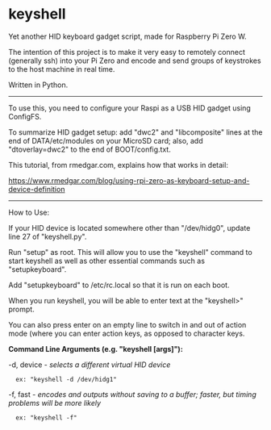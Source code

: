# keyshell
Yet another HID keyboard gadget script, made for Raspberry Pi Zero W.

The intention of this project is to make it very easy to remotely connect (generally ssh) into your Pi Zero and encode and send groups of keystrokes to the host machine in real time.

Written in Python.

----

To use this, you need to configure your Raspi as a USB HID gadget using ConfigFS.

To summarize HID gadget setup: add "dwc2" and "libcomposite" lines at the end of DATA/etc/modules on your MicroSD card; also, add "dtoverlay=dwc2" to the end of BOOT/config.txt.


This tutorial, from rmedgar.com, explains how that works in detail:

https://www.rmedgar.com/blog/using-rpi-zero-as-keyboard-setup-and-device-definition

----

How to Use:

If your HID device is located somewhere other than "/dev/hidg0", update line 27 of "keyshell.py".

Run "setup" as root. This will allow you to use the "keyshell" command to start keyshell as well as other essential commands such as "setupkeyboard".

Add "setupkeyboard" to /etc/rc.local so that it is run on each boot.

When you run keyshell, you will be able to enter text at the "keyshell>" prompt.

You can also press enter on an empty line to switch in and out of action mode (where you can enter action keys, as opposed to character keys.

<b>Command Line Arguments (e.g. "keyshell [args]"):</b>
  
  -d, device - <i>selects a different virtual HID device</i>
  
      ex: "keyshell -d /dev/hidg1"
  
  -f, fast - <i>encodes and outputs without saving to a buffer; faster, but timing problems will be more likely</i>
  
      ex: "keyshell -f"
